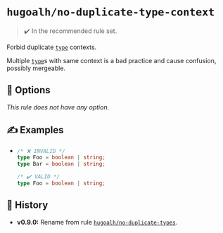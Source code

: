 # `hugoalh/no-duplicate-type-context`

> ✔️ In the recommended rule set.

Forbid duplicate [`type`][typescript-typealias] contexts.

Multiple [`type`][typescript-typealias]s with same context is a bad practice and cause confusion, possibly mergeable.

## 🔧 Options

*This rule does not have any option.*

## ✍️ Examples

- ```ts
  /* ❌ INVALID */
  type Foo = boolean | string;
  type Bar = boolean | string;

  /* ✔️ VALID */
  type Foo = boolean | string;
  ```

## 📜 History

- **v0.9.0:** Rename from rule [`hugoalh/no-duplicate-types`][rule-hugoalh-no-duplicate-types].

[rule-hugoalh-no-duplicate-types]: https://github.com/hugoalh/deno-lint-rules/blob/main/docs/rules/no-duplicate-types.md
[typescript-typealias]: https://www.typescriptlang.org/docs/handbook/2/everyday-types.html#type-aliases
